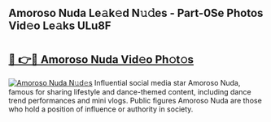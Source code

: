 ## Amoroso Nuda Le𝚊k𝚎d N𝚞𝚍es - Part-0Se Photos Vid𝚎o Le𝚊ks ULu8F

# <h2><a href="http://fbdlvg.evod.top/?m=Amoroso+Nuda">🔗 👉🔴 Amoroso Nuda Vid𝚎o Ph𝚘t𝚘s</a></h2>

[![Amoroso Nuda N𝚞d𝚎s](https://i.imgur.com/8V9OHl7.gif)](http://fbdlvg.evod.top/?m=Amoroso+Nuda)
Influential social media star Amoroso Nuda, famous for sharing lifestyle and dance-themed content, including dance trend performances and mini vlogs. Public figures Amoroso Nuda are those who hold a position of influence or authority in society. 
